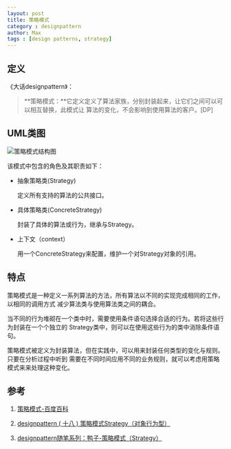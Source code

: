 ```yaml
---
layout: post
title: 策略模式
category : designpattern
author: Max
tags : [design patterns, strategy]
---
```



## 定义

《大话designpattern》：

>**策略模式：**它定义定义了算法家族，分别封装起来，让它们之间可以可以相互替换，此模式让
算法的变化，不会影响到使用算法的客户。[DP]


## UML类图

![策略模式结构图](http://my.csdn.net/uploads/201205/11/1336732187_4598.jpg)

该模式中包含的角色及其职责如下：

* 抽象策略类(Strategy)

  定义所有支持的算法的公共接口。

* 具体策略类(ConcreteStrategy)

  封装了具体的算法或行为，继承与Strategy。

* 上下文（context）

  用一个ConcreteStrategy来配置，维护一个对Strategy对象的引用。


## 特点

策略模式是一种定义一系列算法的方法，所有算法以不同的实现完成相同的工作，以相同的调用方式
减少算法类与使用算法类之间的耦合。

当不同的行为堆砌在一个类中时，需要使用条件语句选择合适的行为。若将这些行为封装在一个个独立的
Strategy类中，则可以在使用这些行为的类中消除条件语句。

策略模式被定义为封装算法，但在实践中，可以用来封装任何类型的变化与规则。只要在分析过程中听到
需要在不同时间应用不同的业务规则，就可以考虑用策略模式来来处理这种变化。

## 参考

1. [策略模式-百度百科](http://baike.baidu.com/view/2141079.htm?fr=aladdin)

2. [designpattern ( 十八 ) 策略模式Strategy（对象行为型）](http://blog.csdn.net/hguisu/article/details/7558249)

3. [designpattern随笔系列：鸭子-策略模式（Strategy）](http://www.cnblogs.com/justinw/archive/2007/02/06/641414.html)
